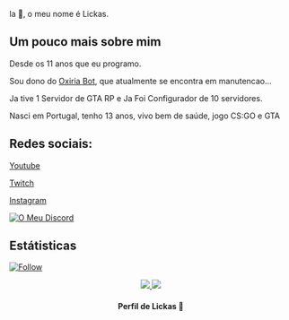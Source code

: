 la 👋, o meu nome é Lickas.

## Um pouco mais sobre mim

Desde os 11 anos que eu programo.

Sou dono do [Oxiria Bot](), que atualmente se encontra em manutencao...

Ja tive 1 Servidor de GTA RP e Ja Foi Configurador de 10 servidores.

Nasci em Portugal, tenho 13 anos, vivo bem de saúde, jogo CS:GO e GTA

## Redes sociais:

[Youtube](https://youtube.com/c/Lickasツ)

[Twitch](https://twitch.tv/lickasss)

[Instagram](https://www.instagram.com/lickas_/)

<p align="left">
    <a href="https://discord.gg/h4PQ9mV">
        <img alt="O Meu Discord" src="https://img.shields.io/badge/Discord-Lickas%230001-orange">
    </a>
</p>

##  Estátisticas
<p align="left">
    <a href="#">
        <img alt="Follow" src="https://img.shields.io/github/followers/lickas?label=followers&style=social">
    </a>
</p>

<p align = "center">
  <a href="https://github.com/lickas/">
    <img src = "https://github-readme-stats.vercel.app/api?username=lickas&show_icons=true&theme=white&line_height=27">
    <img src = "https://github-readme-stats.vercel.app/api/top-langs/?username=lickas&layout=demo&theme=white">
  </a>
</p>

<h4 align="center">
    Perfil de Lickas 🚩
</h4>


